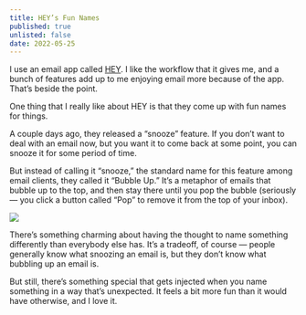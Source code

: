 ```yaml
---
title: HEY’s Fun Names
published: true
unlisted: false
date: 2022-05-25
---
```


I use an email app called [HEY](https://hey.com). I like the workflow that it gives me, and a bunch of features add up to me enjoying email more because of the app. That’s beside the point.

One thing that I really like about HEY is that they come up with fun names for things.

A couple days ago, they released a “snooze” feature. If you don’t want to deal with an email now, but you want it to come back at some point, you can snooze it for some period of time.

But instead of calling it “snooze,” the standard name for this feature among email clients, they called it “Bubble Up.” It’s a metaphor of emails that bubble up to the top, and then stay there until you pop the bubble (seriously — you click a button called “Pop” to remove it from the top of your inbox).

![](/posts/hey-names/170380669-246fc3c0-4e5e-4a3a-8c48-7f34ac1498c0.png)

There’s something charming about having the thought to name something differently than everybody else has. It’s a tradeoff, of course — people generally know what snoozing an email is, but they don’t know what bubbling up an email is.

But still, there’s something special that gets injected when you name something in a way that’s unexpected. It feels a bit more fun than it would have otherwise, and I love it.
